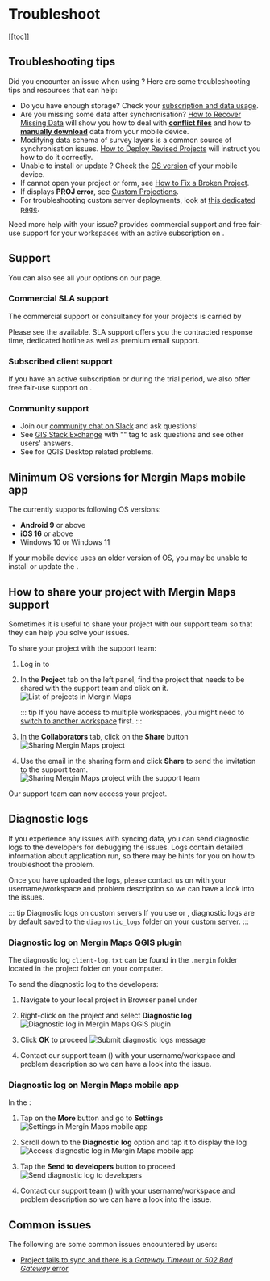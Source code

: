 # Troubleshoot
[[toc]]

## Troubleshooting tips
Did you encounter an issue when using <MainPlatformNameLink />? Here are some troubleshooting tips and resources that can help:
- Do you have enough storage? Check your [subscription and data usage](../../manage/dashboard/#subscriptions).
- Are you missing some data after synchronisation? [How to Recover Missing Data](../../manage/missing-data/) will show you how to deal with [**conflict files**](../../manage/missing-data/#there-are-conflict-files-in-the-folder) and how to [**manually download**](../../manage/missing-data/#there-are-no-conflict-files-in-the-folder) data from your mobile device.
- Modifying data schema of survey layers is a common source of synchronisation issues. [How to Deploy Revised Projects](../../manage/missing-data/) will instruct you how to do it correctly.
- Unable to install or update <MobileAppName />? Check the [OS version](#minimum-os-versions-for-mergin-maps-mobile-app) of your mobile device. 
- If <MobileAppName /> cannot open your project or form, see [How to Fix a Broken Project](../../field/broken-project/).
- If <MobileAppName /> displays **PROJ error**, see [Custom Projections](../../gis/proj/).
- For troubleshooting custom server deployments, look at [this dedicated page](../../server/troubleshoot/).

Need more help with your issue? <LutraConsultingWeb /> provides commercial support and free fair-use support for your workspaces with an active subscription on <MerginMapsEmail id="support" />. 

<CommunityJoin />

## Support

You can also see all your options on our <MainPlatformNameLink id="support" desc="support" /> page.

### Commercial SLA support

The commercial support or consultancy for your projects is carried by <LutraConsultingWeb />

<PublicImage src="lutra-logo.png" title="Lutra Consulting Ltd. logo" style="width:50%" />
    
Please see the <MainDomainNameLink id="support" desc="support packages"/> available. SLA support offers you the contracted response time, dedicated hotline as well as premium email support.

### Subscribed client support

If you have an active <MainPlatformNameLink /> subscription or during the trial period, we also offer free fair-use support on <MerginMapsEmail id="support" />.

### Community support
- Join our [community chat on Slack](https://merginmaps.com/community/join) and ask questions!
- See [GIS Stack Exchange](https://gis.stackexchange.com/questions/tagged/mergin-maps) with "<NoSpellcheck id="mergin-maps" />" tag to ask questions and see other users' answers.
- See <QGISHelp ver="3.22" link="user_manual/index.html" text="QGIS documentation" /> for QGIS Desktop related problems.

## Minimum OS versions for Mergin Maps mobile app

The <MobileAppNameShort /> currently supports following OS versions:
- **Android 9** or above
- **iOS 16** or above
- Windows 10 or Windows 11

If your mobile device uses an older version of OS, you may be unable to install or update the <MobileAppNameShort />.

## How to share your project with Mergin Maps support

Sometimes it is useful to share your project with our support team so that they can help you solve your issues.

To share your project with the support team:
1. Log in to <AppDomainNameLink />
2. In the **Project** tab on the left panel, find the project that needs to be shared with the support team and click on it.
   ![List of projects in Mergin Maps](./mergin-maps-dashboard-find-project.jpg "List of projects in Mergin Maps")
   
   ::: tip
   If you have access to multiple workspaces, you might need to [switch to another workspace](../../manage/workspaces/#switch-workspaces-in-mergin-maps-dashboard) first.
   :::

3. In the **Collaborators** tab, click on the **Share** button 
   ![Sharing Mergin Maps project](./mergin-maps-dashboard-share-project.jpg "Sharing Mergin Maps project")

4. Use the email <MerginMapsEmail id="support" /> in the sharing form and click **Share** to send the invitation to the support team.
   ![Sharing Mergin Maps project with the support team](./mergin-maps-share-project-with-support.jpg "Sharing Mergin Maps project with the support team")

Our support team can now access your <MainPlatformNameLink /> project.

## Diagnostic logs

If you experience any issues with syncing data, you can send diagnostic logs to the developers for debugging the issues. Logs contain detailed information about application run, so there may be hints for you on how to troubleshoot the problem. 

Once you have uploaded the logs, please contact us on <MerginMapsEmail id="support" /> with your username/workspace and problem description so we can have a look into the issues.

::: tip Diagnostic logs on custom servers
If you use <EnterprisePlatformName /> or <CommunityPlatformName />, diagnostic logs are by default saved to the `diagnostic_logs` folder on your [custom server](../../server/).
:::

### Diagnostic log on Mergin Maps QGIS plugin 

The diagnostic log `client-log.txt` can be found in the `.mergin` folder located in the project folder on your computer.

To send the diagnostic log to the developers:
1. Navigate to your local project in Browser panel under <QGISPluginName />

2. Right-click on the project and select **Diagnostic log**
   ![Diagnostic log in Mergin Maps QGIS plugin](./qgis-logs.jpg "Diagnostic log in Mergin Maps QGIS plugin")

3. Click **OK** to proceed
   ![Submit diagnostic logs message](./plugin-logs.jpg "Submit diagnostic logs message")

4. Contact our support team (<MerginMapsEmail id="support" />) with your username/workspace and problem description so we can have a look into the issue. 

### Diagnostic log on Mergin Maps mobile app
In the <MobileAppNameShort />:
1. Tap on the **More** button and go to **Settings** 
   ![Settings in Mergin Maps mobile app](./mobile-app-settings.jpg "Settings in Mergin Maps mobile app")

2. Scroll down to the **Diagnostic log** option and tap it to display the log
   ![Access diagnostic log in Mergin Maps mobile app](./mobile-app-settings-diagnostic-log.jpg "Diagnostic log in Mergin Maps mobile app")

3. Tap the **Send to developers** button to proceed
   ![Send diagnostic log to developers](./mobile-app-send-diagnostic-log.jpg "Diagnostic log content in Mergin Maps mobile app")

4. Contact our support team (<MerginMapsEmail id="support" />) with your username/workspace and problem description so we can have a look into the issue.

## Common issues
The following are some common issues encountered by users:
- [Project fails to sync and there is a *Gateway Timeout* or *502 Bad Gateway* error](./not_syncing/#gateway-timeout-or-502-bad-gateway) 
